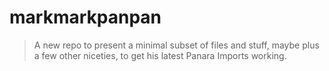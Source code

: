 # markmarkpanpan
> A new repo to present a minimal subset of files and stuff, maybe plus a few other niceties, to get his latest Panara Imports working.
